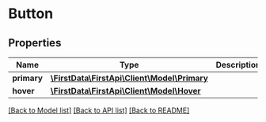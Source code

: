 # Button

## Properties
Name | Type | Description | Notes
------------ | ------------- | ------------- | -------------
**primary** | [**\FirstData\FirstApi\Client\Model\Primary**](Primary.md) |  | [optional] 
**hover** | [**\FirstData\FirstApi\Client\Model\Hover**](Hover.md) |  | [optional] 

[[Back to Model list]](../README.md#documentation-for-models) [[Back to API list]](../README.md#documentation-for-api-endpoints) [[Back to README]](../README.md)



